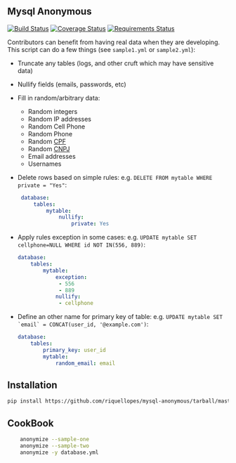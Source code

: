 ## Mysql Anonymous

[![Build Status](https://travis-ci.org/riquellopes/mysql-anonymous.svg?branch=master)](https://travis-ci.org/riquellopes/mysql-anonymous)
[![Coverage Status](https://coveralls.io/repos/github/riquellopes/mysql-anonymous/badge.svg?branch=master)](https://coveralls.io/github/riquellopes/mysql-anonymous?branch=master)
[![Requirements Status](https://requires.io/github/riquellopes/mysql-anonymous/requirements.svg?branch=master)](https://requires.io/github/riquellopes/mysql-anonymous/requirements/?branch=master)

Contributors can benefit from having real data when they are
developing.  This script can do a few things (see `sample1.yml` or `sample2.yml`):

* Truncate any tables (logs, and other cruft which may have sensitive data)
* Nullify fields (emails, passwords, etc)
* Fill in random/arbitrary data:
    * Random integers
    * Random IP addresses
    * Random Cell Phone
    * Random Phone
    * Random [CPF](https://pt.wikipedia.org/wiki/Cadastro_de_pessoas_f%C3%ADsicas)
    * Random [CNPJ](https://pt.wikipedia.org/wiki/Cadastro_Nacional_da_Pessoa_Jur%C3%ADdica)
    * Email addresses
    * Usernames
* Delete rows based on simple rules:  e.g.
  ``DELETE FROM mytable WHERE private = "Yes"``:

   ```yml
    database:
        tables:
            mytable:
                nullify:
                    private: Yes
    ```

* Apply rules exception in some cases: e.g.
  ``UPDATE mytable SET cellphone=NULL WHERE id NOT IN(556, 889)``:

  ```yml
  database:
      tables:
          mytable:
              exception:
               - 556
               - 889
              nullify:
               - cellphone
  ```

* Define an other name for primary key of table: e.g.
  ``UPDATE mytable SET `email` = CONCAT(user_id, '@example.com')``:

  ```yml
  database:
      tables:
          primary_key: user_id
          mytable:
              random_email: email
  ```

Installation
------------
```sh
pip install https://github.com/riquellopes/mysql-anonymous/tarball/master
```
CookBook
--------
```sh
    anonymize --sample-one
    anonymize --sample-two
    anonymize -y database.yml
```
